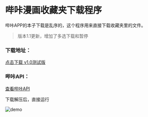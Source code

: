 # 哔咔漫画收藏夹下载程序  
哔咔APP的本子下载是乱序的，这个程序用来直接下载收藏夹里的文件。  
> 版本1.1更新，增加了多选下载和暂停

### 下载地址：  
[点击下载 v1.0测试版](https://www.muyoo.top/index.php/archives/61/)  

### 哔咔API：  
[查看哔咔API](https://www.muyoo.top/index.php/archives/4/)  

下载解压后，直接运行  

![demo](https://www.muyoo.top/usr/uploads/2020/05/1076095479.png)
